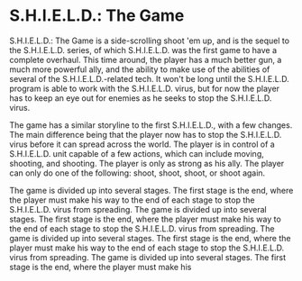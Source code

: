 # S.H.I.E.L.D.: The Game

S.H.I.E.L.D.: The Game is a side-scrolling shoot 'em up, and is the sequel to the S.H.I.E.L.D. series, of which S.H.I.E.L.D. was the first game to have a complete overhaul. This time around, the player has a much better gun, a much more powerful ally, and the ability to make use of the abilities of several of the S.H.I.E.L.D.-related tech. It won't be long until the S.H.I.E.L.D. program is able to work with the S.H.I.E.L.D. virus, but for now the player has to keep an eye out for enemies as he seeks to stop the S.H.I.E.L.D. virus.

The game has a similar storyline to the first S.H.I.E.L.D., with a few changes. The main difference being that the player now has to stop the S.H.I.E.L.D. virus before it can spread across the world. The player is in control of a S.H.I.E.L.D. unit capable of a few actions, which can include moving, shooting, and shooting. The player is only as strong as his ally. The player can only do one of the following: shoot, shoot, shoot, or shoot again.

The game is divided up into several stages. The first stage is the end, where the player must make his way to the end of each stage to stop the S.H.I.E.L.D. virus from spreading. The game is divided up into several stages. The first stage is the end, where the player must make his way to the end of each stage to stop the S.H.I.E.L.D. virus from spreading. The game is divided up into several stages. The first stage is the end, where the player must make his way to the end of each stage to stop the S.H.I.E.L.D. virus from spreading. The game is divided up into several stages. The first stage is the end, where the player must make his